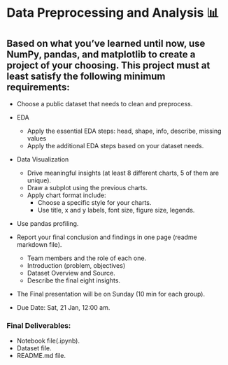 # Data Preprocessing and Analysis 📊

## Based on what you’ve learned until now, use NumPy, pandas, and matplotlib to create a project of your choosing. This project must at least satisfy the following minimum requirements:

- Choose a public dataset that needs to clean and preprocess.
- EDA
    - Apply the essential EDA steps: head, shape, info, describe, missing values
    - Apply the additional EDA steps based on your dataset needs.
- Data Visualization
    - Drive meaningful insights (at least 8 different charts, 5 of them are unique).
    - Draw a subplot using the previous charts.
    - Apply chart format include:
      - Choose a specific style for your charts.
      - Use title, x and y labels, font size, figure size, legends.
- Use pandas profiling.
- Report your final conclusion and findings in one page (readme markdown file).
    - Team members and the role of each one.
    - Introduction (problem, objectives)
    - Dataset Overview and Source.
    - Describe the final eight insights.
    
- The Final presentation will be on Sunday (10 min for each group).
- Due Date: Sat, 21 Jan, 12:00 am.

### Final Deliverables:
- Notebook file(.ipynb).
- Dataset file.
- README.md file.
